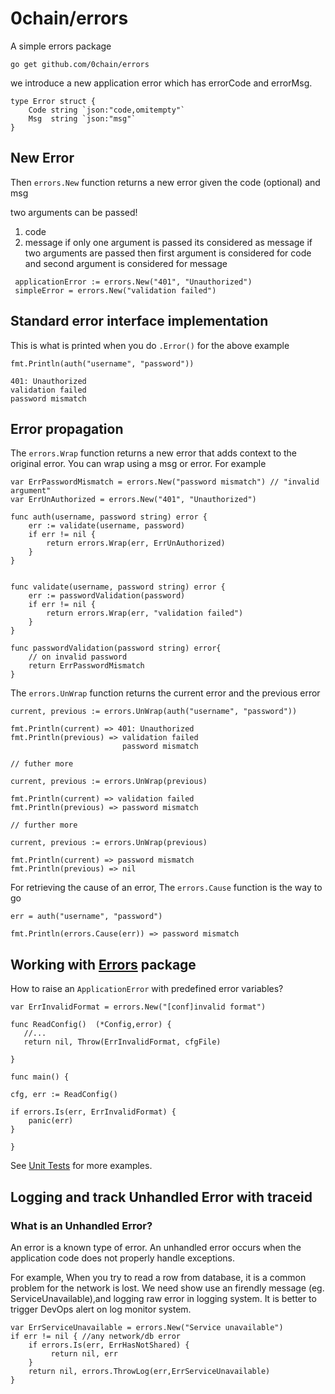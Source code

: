 # 0chain/errors

A simple errors package

```
go get github.com/0chain/errors
```

we introduce a new application error which has errorCode and errorMsg. 

```
type Error struct {
	Code string `json:"code,omitempty"`
	Msg  string `json:"msg"`
}
```

## New Error

Then `errors.New` function returns a new error given the code (optional) and msg

two arguments can be passed!
1. code
2. message
if only one argument is passed its considered as message
if two arguments are passed then
	first argument is considered for code and
	second argument is considered for message

```
 applicationError := errors.New("401", "Unauthorized")
 simpleError = errors.New("validation failed")
```


## Standard error interface implementation

This is what is printed when you do `.Error()` for the above example

```
fmt.Println(auth("username", "password"))

401: Unauthorized
validation failed
password mismatch
```

## Error propagation

The `errors.Wrap` function returns a new error that adds context to the original error. You can wrap using a msg or error. For example
```
var ErrPasswordMismatch = errors.New("password mismatch") // "invalid argument"
var ErrUnAuthorized = errors.New("401", "Unauthorized")

func auth(username, password string) error {
    err := validate(username, password)
    if err != nil {
        return errors.Wrap(err, ErrUnAuthorized)
    }
}


func validate(username, password string) error {
    err := passwordValidation(password)
    if err != nil {
        return errors.Wrap(err, "validation failed")
    }
}

func passwordValidation(password string) error{
    // on invalid password
    return ErrPasswordMismatch
}

```

The `errors.UnWrap` function returns the current error and the previous error

```
current, previous := errors.UnWrap(auth("username", "password"))

fmt.Println(current) => 401: Unauthorized
fmt.Println(previous) => validation failed
                         password mismatch

// futher more

current, previous := errors.UnWrap(previous)

fmt.Println(current) => validation failed
fmt.Println(previous) => password mismatch

// further more

current, previous := errors.UnWrap(previous)

fmt.Println(current) => password mismatch
fmt.Println(previous) => nil
```

For retrieving the cause of an error, The `errors.Cause` function is the way to go

```
err = auth("username", "password")

fmt.Println(errors.Cause(err)) => password mismatch
```

## Working with [Errors](https://blog.golang.org/go1.13-errors) package

How to raise an `ApplicationError` with predefined error variables?

```
var ErrInvalidFormat = errors.New("[conf]invalid format")

func ReadConfig()  (*Config,error) {
   //...
   return nil, Throw(ErrInvalidFormat, cfgFile)

}

func main() {

cfg, err := ReadConfig() 

if errors.Is(err, ErrInvalidFormat) {
    panic(err)
}

}

```

See [Unit Tests](throw_test.go) for more examples.


## Logging and track Unhandled Error with traceid

### What is an Unhandled Error?
An error is a known type of error. An unhandled error occurs when the application code does not properly handle exceptions. 

For example, When you try to read a row from database, it is a common problem for the network is lost. We need show use an firendly message (eg. ServiceUnavailable),and logging raw error in logging system. It is better to trigger DevOps alert on log monitor system.


```
var ErrServiceUnavailable = errors.New("Service unavailable")
if err != nil { //any network/db error
    if errors.Is(err, ErrHasNotShared) {
         return nil, err
    }
    return nil, errors.ThrowLog(err,ErrServiceUnavailable)
}
```

